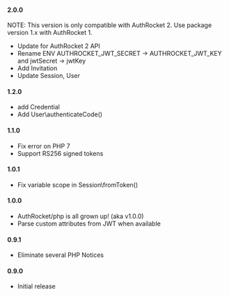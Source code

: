 #### 2.0.0

NOTE: This version is only compatible with AuthRocket 2. Use package version 1.x with AuthRocket 1.

- Update for AuthRocket 2 API
- Rename ENV AUTHROCKET_JWT_SECRET -> AUTHROCKET_JWT_KEY and jwtSecret -> jwtKey
- Add Invitation
- Update Session, User

#### 1.2.0

- add Credential
- Add User\authenticateCode()

#### 1.1.0

- Fix error on PHP 7
- Support RS256 signed tokens

#### 1.0.1

- Fix variable scope in Session\fromToken()

#### 1.0.0

- AuthRocket/php is all grown up! (aka v1.0.0)
- Parse custom attributes from JWT when available

#### 0.9.1

- Eliminate several PHP Notices

#### 0.9.0

- Initial release
